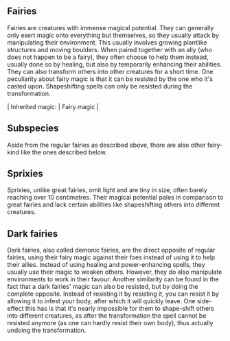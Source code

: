 ## Fairies
Fairies are creatures with immense magical potential. They can generally only exert magic onto everything but themselves, so they usually attack by manipulating their environment. This usually involves growing plantlike structures and moving boulders. When paired together with an ally (who does not happen to be a fairy), they often choose to help them instead, usually done so by healing, but also by temporarily enhancing their abilities. They can also transform others into other creatures for a short time. One peculiarity about fairy magic is that it can be resisted by the one who it's casted upon. Shapeshifting spells can only be resisted during the transformation.

| Inherited magic: | Fairy magic |

## Subspecies
Aside from the regular fairies as described above, there are also other fairy-kind like the ones described below.

## Sprixies
Sprixies, unlike great fairies, omit light and are tiny in size, often barely reaching over 10 centimetres. Their magical potential pales in comparison to great fairies and lack certain abilities like shapeshifting others into different creatures.

## Dark fairies
Dark fairies, also called demonic fairies, are the direct opposite of regular fairies, using their fairy magic against their foes instead of using it to help their allies. Instead of using healing and power-enhancing spells, they usually use their magic to weaken others. However, they do also manipulate environments to work in their favour. Another similarity can be found in the fact that a dark fairies' magic can also be resisted, but by doing the complete opposite. Instead of resisting it by resisting it, you can resist it by allowing it to infest your body, after which it will quickly leave. One side-effect this has is that it's nearly impossible for them to shape-shift others into different creatures, as after the transformation the spell cannot be resisted anymore (as one can hardly resist their own body), thus actually undoing the transformation.
